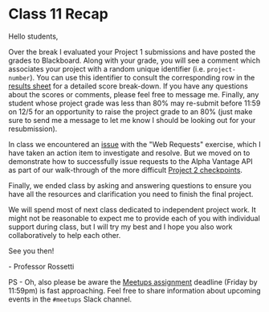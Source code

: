 # Class 11 Recap

Hello students,

Over the break I evaluated your Project 1 submissions and have posted the grades to Blackboard. Along with your grade, you will see a comment which associates your project with a random unique identifier (i.e. `project-number`). You can use this identifier to consult the corresponding row in the [results sheet](https://github.com/prof-rossetti/georgetown-opim-557-20-201710/blob/master/projects/savings-calculator/results/detailed-results.csv) for a detailed score break-down. If you have any questions about the scores or comments, please feel free to message me. Finally, any student whose project grade was less than 80% may re-submit before 11:59 on 12/5 for an opportunity to raise the project grade to an 80% (just make sure to send me a message to let me know I should be looking out for your resubmission).

In class we encountered an [issue](https://github.com/prof-rossetti/georgetown-opim-557-20-201710/issues/35) with the "Web Requests" exercise, which I have taken an action item to investigate and resolve. But we moved on to demonstrate how to successfully issue requests to the Alpha Vantage API as part of our walk-through of the more difficult [Project 2 checkpoints](https://github.com/prof-rossetti/georgetown-opim-557-20-201710/blob/master/projects/stock-trading-recommendation-system/checkpoints.md).

Finally, we ended class by asking and answering questions to ensure you have all the resources and clarification you need to finish the final project.

We will spend most of next class dedicated to independent project work. It might not be reasonable to expect me to provide each of you with individual support during class, but I will try my best and I hope you also work collaboratively to help each other.

See you then!

\- Professor Rossetti

PS - Oh, also please be aware the [Meetups assignment](https://github.com/prof-rossetti/georgetown-opim-557-20-201710/blob/master/assignments/meetups.md) deadline (Friday by 11:59pm) is fast approaching. Feel free to share information about upcoming events in the `#meetups` Slack channel.
